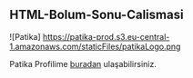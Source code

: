 ## HTML-Bolum-Sonu-Calismasi
![Patika] https://patika-prod.s3.eu-central-1.amazonaws.com/staticFiles/patikaLogo.png

Patika Profilime [buradan](https://app.patika.dev/burakayd) ulaşabilirsiniz. 
